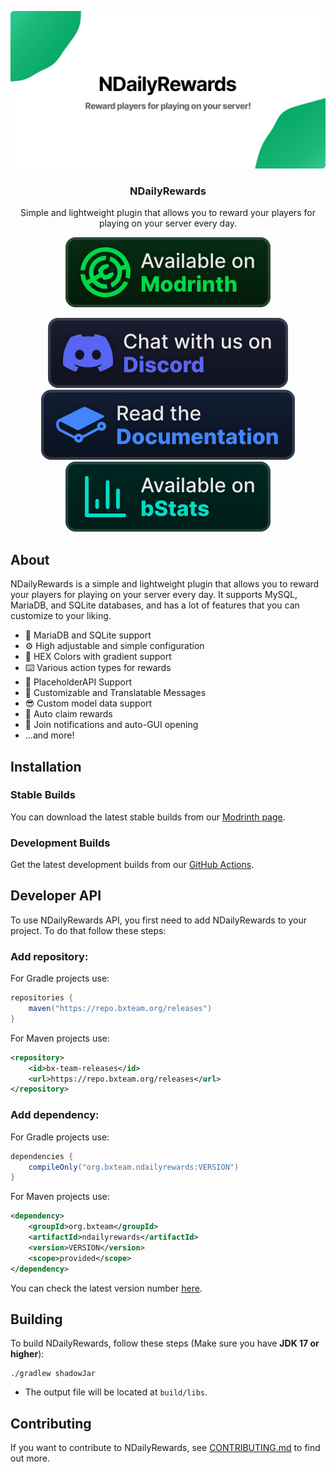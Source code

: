 <div align="center">

![Banner](/assets/readme-banner.png)
### NDailyRewards
Simple and lightweight plugin that allows you to reward your players for playing on your server every day.

[![Available on Modrinth](https://raw.githubusercontent.com/vLuckyyy/badges/main/avaiable-on-modrinth.svg)](https://modrinth.com/plugin/ndailyrewards)

[![Chat on Discord](https://raw.githubusercontent.com/vLuckyyy/badges/main//chat-with-us-on-discord.svg)](https://discord.gg/qNyybSSPm5)
[![Read the Docs](https://raw.githubusercontent.com/vLuckyyy/badges/main/read-the-documentation.svg)](https://docs.bxteam.org/documentation/ndailyrewards/about)
[![Available on BStats](https://raw.githubusercontent.com/vLuckyyy/badges/main/available-on-bstats.svg)](https://bstats.org/plugin/bukkit/NDailyRewards/13844)
</div>

## About
NDailyRewards is a simple and lightweight plugin that allows you to reward your players for playing on your server every day. It supports MySQL, MariaDB, and SQLite databases, and has a lot of features that you can customize to your liking.

- 📇 MariaDB and SQLite support
- ⚙️ High adjustable and simple configuration
- 🌈 HEX Colors with gradient support
- ⌨️ Various action types for rewards
- 📄 PlaceholderAPI Support
- 📝 Customizable and Translatable Messages
- 😎 Custom model data support
- 🔁 Auto claim rewards
- 🔔 Join notifications and auto-GUI opening
- ...and more!

## Installation

### Stable Builds
You can download the latest stable builds from our [Modrinth page](https://modrinth.com/plugin/ndailyrewards).

### Development Builds
Get the latest development builds from our [GitHub Actions](https://github.com/BX-Team/NDailyRewards/actions/workflows/gradle.yml?query=branch%3Amaster).

## Developer API
To use NDailyRewards API, you first need to add NDailyRewards to your project. To do that follow these steps:

### Add repository:

For Gradle projects use:
```groovy
repositories {
    maven("https://repo.bxteam.org/releases")
}
```

For Maven projects use:
```xml
<repository>
    <id>bx-team-releases</id>
    <url>https://repo.bxteam.org/releases</url>
</repository>
```

### Add dependency:

For Gradle projects use:
```groovy
dependencies {
    compileOnly("org.bxteam.ndailyrewards:VERSION")
}
```

For Maven projects use:
```xml
<dependency>
    <groupId>org.bxteam</groupId>
    <artifactId>ndailyrewards</artifactId>
    <version>VERSION</version>
    <scope>provided</scope>
</dependency>
```

You can check the latest version number [here](https://github.com/BX-Team/NDailyRewards/releases/latest).

## Building
To build NDailyRewards, follow these steps (Make sure you have **JDK 17 or higher**):

```shell
./gradlew shadowJar
```
- The output file will be located at `build/libs`.

## Contributing
If you want to contribute to NDailyRewards, see [CONTRIBUTING.md](https://github.com/BX-Team/NDailyRewards/blob/master/.github/CONTRIBUTING.md) to find out more.
